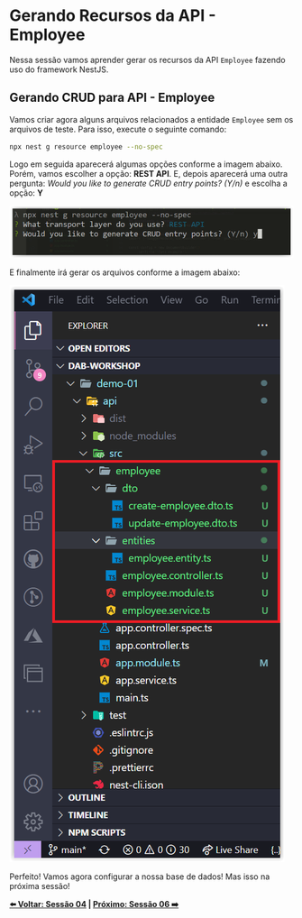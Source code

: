 # Gerando Recursos da API - Employee

Nessa sessão vamos aprender gerar os recursos da API `Employee` fazendo uso do framework NestJS.

## Gerando CRUD para API - Employee

Vamos criar agora alguns arquivos relacionados a entidade `Employee` sem os arquivos de teste. Para isso, execute o seguinte comando:

```bash
npx nest g resource employee --no-spec
```

Logo em seguida aparecerá algumas opções conforme a imagem abaixo. Porém, vamos escolher a opção: **REST API**. E, depois aparecerá uma outra pergunta: _Would you like to generate CRUD entry points? (Y/n)_ e escolha a opção: **Y**

![image-07](./../../workshop-images/image-07.jpg)

E finalmente irá gerar os arquivos conforme a imagem abaixo:

![image-08](./../../workshop-images/image-08.jpg)

Perfeito! Vamos agora configurar a nossa base de dados! Mas isso na próxima sessão!

**[⬅️ Voltar: Sessão 04](./04-session.md) | **[Próximo: Sessão 06 ➡️](./06-session.md)****

